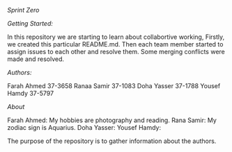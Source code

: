 *Sprint* *Zero*



*Getting Started:*


In this repository we are starting to learn about collabortive working, 
Firstly, we created this particular README.md.
Then each team member started to assign issues to each other and 
resolve them. Some merging conflicts were made and resolved.



*Authors:*


Farah Ahmed 37-3658	
Ranaa Samir 37-1083	
Doha Yasser 37-1788	
Yousef Hamdy 37-5797




*About* 


Farah Ahmed: My hobbies are photography and reading.
Rana Samir: My zodiac sign is Aquarius.
Doha Yasser:
Yousef Hamdy:

The purpose of the repository is to gather information about the authors.


